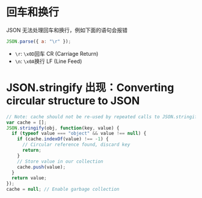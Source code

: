 # 回车和换行

JSON 无法处理回车和换行，例如下面的语句会报错

```js
JSON.parse({ a: "\r" });
```

-   `\r`: `\x0D`回车 CR (Carriage Return)
-   `\n`: `\x0A`换行 LF (Line Feed)

# JSON.stringify 出现：Converting circular structure to JSON

```js
// Note: cache should not be re-used by repeated calls to JSON.stringify.
var cache = [];
JSON.stringify(obj, function(key, value) {
  if (typeof value === "object" && value !== null) {
    if (cache.indexOf(value) !== -1) {
      // Circular reference found, discard key
      return;
    }
    // Store value in our collection
    cache.push(value);
  }
  return value;
});
cache = null; // Enable garbage collection
```
